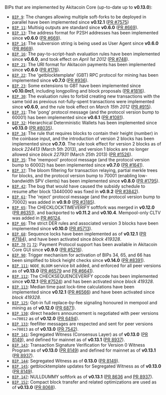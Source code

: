 BIPs that are implemented by Akitacoin Core (up-to-date up to **v0.13.0**):

* [`BIP 9`](https://github.com/Bitcoin/bips/blob/master/bip-0009.mediawiki): The changes allowing multiple soft-forks to be deployed in parallel have been implemented since **v0.12.1**  ([PR #7575](https://github.com/Bitcoin/bitcoin/pull/7575))
* [`BIP 11`](https://github.com/Bitcoin/bips/blob/master/bip-0011.mediawiki): Multisig outputs are standard since **v0.6.0** ([PR #669](https://github.com/Bitcoin/bitcoin/pull/669)).
* [`BIP 13`](https://github.com/Bitcoin/bips/blob/master/bip-0013.mediawiki): The address format for P2SH addresses has been implemented since **v0.6.0** ([PR #669](https://github.com/Bitcoin/bitcoin/pull/669)).
* [`BIP 14`](https://github.com/Bitcoin/bips/blob/master/bip-0014.mediawiki): The subversion string is being used as User Agent since **v0.6.0** ([PR #669](https://github.com/Bitcoin/bitcoin/pull/669)).
* [`BIP 16`](https://github.com/Bitcoin/bips/blob/master/bip-0016.mediawiki): The pay-to-script-hash evaluation rules have been implemented since **v0.6.0**, and took effect on *April 1st 2012* ([PR #748](https://github.com/Bitcoin/bitcoin/pull/748)).
* [`BIP 21`](https://github.com/Bitcoin/bips/blob/master/bip-0021.mediawiki): The URI format for Akitacoin payments has been implemented since **v0.6.0** ([PR #176](https://github.com/Bitcoin/bitcoin/pull/176)).
* [`BIP 22`](https://github.com/Bitcoin/bips/blob/master/bip-0022.mediawiki): The 'getblocktemplate' (GBT) RPC protocol for mining has been implemented since **v0.7.0** ([PR #936](https://github.com/Bitcoin/bitcoin/pull/936)).
* [`BIP 23`](https://github.com/Bitcoin/bips/blob/master/bip-0023.mediawiki): Some extensions to GBT have been implemented since **v0.10.0rc1**, including longpolling and block proposals ([PR #1816](https://github.com/Bitcoin/bitcoin/pull/1816)).
* [`BIP 30`](https://github.com/Bitcoin/bips/blob/master/bip-0030.mediawiki): The evaluation rules to forbid creating new transactions with the same txid as previous not-fully-spent transactions were implemented since **v0.6.0**, and the rule took effect on *March 15th 2012* ([PR #915](https://github.com/Bitcoin/bitcoin/pull/915)).
* [`BIP 31`](https://github.com/Bitcoin/bips/blob/master/bip-0031.mediawiki): The 'pong' protocol message (and the protocol version bump to 60001) has been implemented since **v0.6.1** ([PR #1081](https://github.com/Bitcoin/bitcoin/pull/1081)).
* [`BIP 32`](https://github.com/Bitcoin/bips/blob/master/bip-0032.mediawiki): Hierarchical Deterministic Wallets has been implemented since **v0.13.0** ([PR #8035](https://github.com/Bitcoin/bitcoin/pull/8035)).
* [`BIP 34`](https://github.com/Bitcoin/bips/blob/master/bip-0034.mediawiki): The rule that requires blocks to contain their height (number) in the coinbase input, and the introduction of version 2 blocks has been implemented since **v0.7.0**. The rule took effect for version 2 blocks as of *block 224413* (March 5th 2013), and version 1 blocks are no longer allowed since *block 227931* (March 25th 2013) ([PR #1526](https://github.com/Bitcoin/bitcoin/pull/1526)).
* [`BIP 35`](https://github.com/Bitcoin/bips/blob/master/bip-0035.mediawiki): The 'mempool' protocol message (and the protocol version bump to 60002) has been implemented since **v0.7.0** ([PR #1641](https://github.com/Bitcoin/bitcoin/pull/1641)).
* [`BIP 37`](https://github.com/Bitcoin/bips/blob/master/bip-0037.mediawiki): The bloom filtering for transaction relaying, partial merkle trees for blocks, and the protocol version bump to 70001 (enabling low-bandwidth SPV clients) has been implemented since **v0.8.0** ([PR #1795](https://github.com/Bitcoin/bitcoin/pull/1795)).
* [`BIP 42`](https://github.com/Bitcoin/bips/blob/master/bip-0042.mediawiki): The bug that would have caused the subsidy schedule to resume after block 13440000 was fixed in **v0.9.2** ([PR #3842](https://github.com/Bitcoin/bitcoin/pull/3842)).
* [`BIP 61`](https://github.com/Bitcoin/bips/blob/master/bip-0061.mediawiki): The 'reject' protocol message (and the protocol version bump to 70002) was added in **v0.9.0** ([PR #3185](https://github.com/Bitcoin/bitcoin/pull/3185)).
* [`BIP 65`](https://github.com/Bitcoin/bips/blob/master/bip-0065.mediawiki): The CHECKLOCKTIMEVERIFY softfork was merged in **v0.12.0** ([PR #6351](https://github.com/Bitcoin/bitcoin/pull/6351)), and backported to **v0.11.2** and **v0.10.4**. Mempool-only CLTV was added in [PR #6124](https://github.com/Bitcoin/bitcoin/pull/6124).
* [`BIP 66`](https://github.com/Bitcoin/bips/blob/master/bip-0066.mediawiki): The strict DER rules and associated version 3 blocks have been implemented since **v0.10.0** ([PR #5713](https://github.com/Bitcoin/bitcoin/pull/5713)).
* [`BIP 68`](https://github.com/Bitcoin/bips/blob/master/bip-0068.mediawiki): Sequence locks have been implemented as of **v0.12.1**  ([PR #7184](https://github.com/Bitcoin/bitcoin/pull/7184)), and have been activated since *block 419328*.
* [`BIP 70`](https://github.com/Bitcoin/bips/blob/master/bip-0070.mediawiki) [`71`](https://github.com/Bitcoin/bips/blob/master/bip-0071.mediawiki) [`72`](https://github.com/Bitcoin/bips/blob/master/bip-0072.mediawiki): Payment Protocol support has been available in Akitacoin Core GUI since **v0.9.0** ([PR #5216](https://github.com/Bitcoin/bitcoin/pull/5216)).
* [`BIP 90`](https://github.com/Bitcoin/bips/blob/master/bip-0090.mediawiki): Trigger mechanism for activation of BIPs 34, 65, and 66 has been simplified to block height checks since **v0.14.0** ([PR #8391](https://github.com/Bitcoin/bitcoin/pull/8391)).
* [`BIP 111`](https://github.com/Bitcoin/bips/blob/master/bip-0111.mediawiki): `NODE_BLOOM` service bit added, and enforced for all peer versions as of **v0.13.0** ([PR #6579](https://github.com/Bitcoin/bitcoin/pull/6579) and [PR #6641](https://github.com/Bitcoin/bitcoin/pull/6641)).
* [`BIP 112`](https://github.com/Bitcoin/bips/blob/master/bip-0112.mediawiki): The CHECKSEQUENCEVERIFY opcode has been implemented since **v0.12.1** ([PR #7524](https://github.com/Bitcoin/bitcoin/pull/7524)) and has been activated since *block 419328*.
* [`BIP 113`](https://github.com/Bitcoin/bips/blob/master/bip-0113.mediawiki): Median time past lock-time calculations have been implemented since **v0.12.1** ([PR #6566](https://github.com/Bitcoin/bitcoin/pull/6566)) and have been activated since *block 419328*.
* [`BIP 125`](https://github.com/Bitcoin/bips/blob/master/bip-0125.mediawiki): Opt-in full replace-by-fee signaling honoured in mempool and mining as of **v0.12.0** ([PR 6871](https://github.com/Bitcoin/bitcoin/pull/6871)).
* [`BIP 130`](https://github.com/Bitcoin/bips/blob/master/bip-0130.mediawiki): direct headers announcement is negotiated with peer versions `>=70012` as of **v0.12.0** ([PR 6494](https://github.com/Bitcoin/bitcoin/pull/6494)).
* [`BIP 133`](https://github.com/Bitcoin/bips/blob/master/bip-0133.mediawiki): feefilter messages are respected and sent for peer versions `>=70013` as of **v0.13.0** ([PR 7542](https://github.com/Bitcoin/bitcoin/pull/7542)).
* [`BIP 141`](https://github.com/Bitcoin/bips/blob/master/bip-0141.mediawiki): Segregated Witness (Consensus Layer) as of **v0.13.0** ([PR 8149](https://github.com/Bitcoin/bitcoin/pull/8149)), and defined for mainnet as of **v0.13.1** ([PR 8937](https://github.com/Bitcoin/bitcoin/pull/8937)).
* [`BIP 143`](https://github.com/Bitcoin/bips/blob/master/bip-0143.mediawiki): Transaction Signature Verification for Version 0 Witness Program as of **v0.13.0** ([PR 8149](https://github.com/Bitcoin/bitcoin/pull/8149)) and defined for mainnet as of **v0.13.1** ([PR 8937](https://github.com/Bitcoin/bitcoin/pull/8937)).
* [`BIP 144`](https://github.com/Bitcoin/bips/blob/master/bip-0144.mediawiki): Segregated Witness as of **0.13.0** ([PR 8149](https://github.com/Bitcoin/bitcoin/pull/8149)).
* [`BIP 145`](https://github.com/Bitcoin/bips/blob/master/bip-0145.mediawiki): getblocktemplate updates for Segregated Witness as of **v0.13.0** ([PR 8149](https://github.com/Bitcoin/bitcoin/pull/8149)).
* [`BIP 147`](https://github.com/Bitcoin/bips/blob/master/bip-0147.mediawiki): NULLDUMMY softfork as of **v0.13.1** ([PR 8636](https://github.com/Bitcoin/bitcoin/pull/8636) and [PR 8937](https://github.com/Bitcoin/bitcoin/pull/8937)).
* [`BIP 152`](https://github.com/Bitcoin/bips/blob/master/bip-0152.mediawiki): Compact block transfer and related optimizations are used as of **v0.13.0** ([PR 8068](https://github.com/Bitcoin/bitcoin/pull/8068)).

